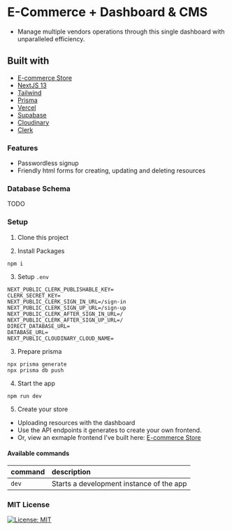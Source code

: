 # E-Commerce + Dashboard & CMS

- Manage multiple vendors operations through this single dashboard with unparalleled efficiency.

## Built with

- [E-commerce Store](https://github.com/steezplusplus/ecommerce-store)
- [NextJS 13](https://nextjs.org/)
- [Tailwind](https://tailwindcss.com/)
- [Prisma](https://www.prisma.io/)
- [Vercel](https://vercel.com/)
- [Supabase](https://supabase.com/)
- [Cloudinary](https://cloudinary.com/)
- [Clerk](https://clerk.com/)

### Features

- Passwordless signup
- Friendly html forms for creating, updating and deleting resources

### Database Schema

TODO

### Setup

1. Clone this project

2. Install Packages

```shell
npm i
```

3. Setup `.env`

```shell
NEXT_PUBLIC_CLERK_PUBLISHABLE_KEY=
CLERK_SECRET_KEY=
NEXT_PUBLIC_CLERK_SIGN_IN_URL=/sign-in
NEXT_PUBLIC_CLERK_SIGN_UP_URL=/sign-up
NEXT_PUBLIC_CLERK_AFTER_SIGN_IN_URL=/
NEXT_PUBLIC_CLERK_AFTER_SIGN_UP_URL=/
DIRECT_DATABASE_URL=
DATABASE_URL=
NEXT_PUBLIC_CLOUDINARY_CLOUD_NAME=
```

3. Prepare prisma

```shell
npx prisma generate
npx prisma db push
```

4. Start the app

```shell
npm run dev
```

5. Create your store

- Uploading resources with the dashboard
- Use the API endpoints it generates to create your own frontend.
- Or, view an exmaple frontend I've built here: [E-commerce Store](https://github.com/steezplusplus/ecommerce-store)

#### Available commands

| command | description                              |
| :------ | :--------------------------------------- |
| `dev`   | Starts a development instance of the app |

### MIT License

[![License: MIT](https://img.shields.io/badge/License-MIT-yellow.svg)](./LICENSE.md)
